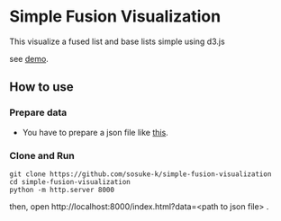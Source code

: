 # Simple Fusion Visualization
This visualize a fused list and base lists simple using d3.js

see [demo](https://sosuke-k.github.io/simple-fusion-visualization/index.html?data=data.json).

## How to use

### Prepare data

- You have to prepare a json file like [this](./data.json).

### Clone and Run

```
git clone https://github.com/sosuke-k/simple-fusion-visualization
cd simple-fusion-visualization
python -m http.server 8000
```

then, open http://localhost:8000/index.html?data=&lt;path to json file&gt; .
